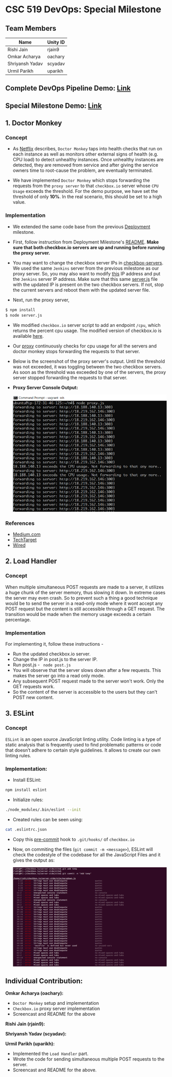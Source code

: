 # CSC 519 DevOps: Special Milestone

## Team Members

| Name | Unity ID |
| --- | --- |
| Rishi Jain | rjain9 |
| Omkar Acharya | oachary |
| Shriyansh Yadav | scyadav |
| Urmil Parikh | uparikh |

## Complete DevOps Pipeline Demo: [Link]()
## Special Milestone Demo: [Link]()

## 1. Doctor Monkey

### Concept

* As [Netflix](https://medium.com/netflix-techblog/the-netflix-simian-army-16e57fbab116) describes, `Doctor Monkey` taps into health checks that run on each instance as well as monitors other external signs of health (e.g. CPU load) to detect unhealthy instances. Once unhealthy instances are detected, they are removed from service and after giving the service owners time to root-cause the problem, are eventually terminated.

* We have implemented `Doctor Monkey` which stops forwarding the requests from the `proxy server` to that `checkbox.io` server whose `CPU Usage` exceeds the threshold. For the demo purpose, we have set the threshold of only **10%**. In the real scenario, this should be set to a high value.

### Implementation

* We extended the same code base from the previous [Deployment](https://github.ncsu.edu/rjain9/CSC519DevOps-Project/tree/Deployment) milestone. 

* First, follow instruction from Deployment Milestone's [README](https://github.ncsu.edu/rjain9/CSC519DevOps-Project/tree/Deployment/README.md). **Make sure that both checkbox.io servers are up and running before running the proxy server.** 

* You may want to change the checkbox server IPs in [checkbox-servers](doctor-monkey/checkbox-servers). We used the same `Jenkins` server from the previous milestone as our proxy server. So, you may also want to modify [this](doctor-monkey/server.js#L22) IP address and put the `Jenkins` server IP address. Make sure that this same [server.js](doctor-monkey/server.js) file with the updated IP is present on the two checkbox servers. If not, stop the current servers and reboot them with the updated server file. 

* Next, run the proxy server,
```bash
$ npm install
$ node server.js
```

* We modified `checkbox.io` server script to add an endpoint `/cpu`, which returns the percent cpu usage. The modified version of checkbox.io is available [here](https://github.com/rjain9/checkbox.io/tree/special/server-side/site).

* Our [proxy](doctor-monkey/proxy.js) continuously checks for cpu usage for all the servers and doctor monkey stops forwarding the requests to that server.

* Below is the screenshot of the proxy server's output. Until the threshold was not exceeded, it was toggling between the two checkbox servers. As soon as the threshold was exceeded by one of the servers, the proxy server stopped forwarding the requests to that server.

* **Proxy Server Console Output:**
  
  ![Proxy Server with Doctor Monkey](img/Doctor_Monkey.PNG)

### References
* [Medium.com](https://medium.com/netflix-techblog/the-netflix-simian-army-16e57fbab116)
* [TechTarget](https://whatis.techtarget.com/definition/Simian-Army)
* [Wired](https://www.wired.com/2014/07/security-monkey/)


## 2. Load Handler
  
### Concept
When multiple simultaneous POST requests are made to a server, it utilizes a huge chunk of the server memory, thus slowing it down. In extreme cases the server may even crash. So to prevent such a thing a good technique would be to send the server in a read-only mode where it wont accept any POST request but the content is still accessible through a GET request. The transition would be made when the memory usage exceeds a certain percentage.
  
### Implementation
For implementing it, follow these instructions -
* Run the updated checkbox.io server.
* Change the IP in post.js to the server IP.
* Run post.js - ``` node post.js```
* You will observe that the server slows down after a few requests. This makes the server go into a read only mode.
* Any subsequent POST request made to the server won't work. Only the GET requests work.
* So the content of the server is accessible to the users but they can't POST new content.

## 3. ESLint

### Concept
`ESLint` is an open source JavaScript linting utility. Code linting is a type of static analysis that is frequently used to find problematic patterns or code that doesn’t adhere to certain style guidelines. It allows to create our own linting rules.

### Implementation:
* Install ESLint: 
```bash
npm install eslint
```
* Initialize rules: 
```bash
./node_modules/.bin/eslint --init
```
* Created rules can be seen using:
```bash
cat .eslintrc.json
```
* Copy this [pre-commit](eslint/pre-commit) hook to `.git/hooks/` of `checkbox.io` 
* Now, on commiting the files (`git commit -m <message>`), ESLint will check the codestyle of the codebase for all the JavaScript Files and it gives the output as:
  
  ![ESLint Console Output](img/ESLint.png)


## Individual Contribution:
**Omkar Acharya (oachary):**
* `Doctor Monkey` setup and implementation
* `Checkbox.io` proxy server implementation
* Screencast and README for the above

**Rishi Jain (rjain9):**

**Shriyansh Yadav (scyadav):**

**Urmil Parikh (uparikh):**
* Implemented the `Load Handler` part.
* Wrote the code for sending simultaneous multiple POST requests to the server.
* Screencast and README for the above.
